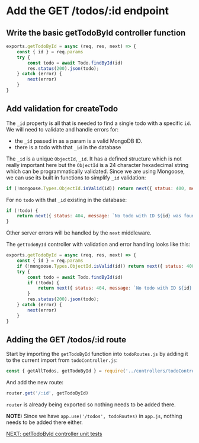 # Add the GET /todos/:id endpoint

## Write the basic getTodoById controller function

```javascript
exports.getTodoById = async (req, res, next) => {
    const { id } = req.params
    try {
        const todo = await Todo.findById(id)
        res.status(200).json(todo);
    } catch (error) {
        next(error)
    }
}
```

## Add validation for createTodo

The `_id` property is all that is needed to find a single todo with a specific `id`. We will need to validate and handle errors for:
- the `_id` passed in as a param is a valid MongoDB ID. 
- there is a todo with that `_id` in the database

The `_id` is a unique `ObjectId`, `_id`. It has a defined structure which is not really important here but the `ObjectId` is a 24 character hexadecimal string which can be programmatically validated. Since we are using Mongoose, we can use its built in functions to simplify `_id` validation:

```javascript
if (!mongoose.Types.ObjectId.isValid(id)) return next({ status: 400, message: `'${id}' is not a valid todo ID` })
```

For no `todo` with that `_id` existing in the database:

```javascript
if (!todo) {
    return next({ status: 404, message: `No todo with ID ${id} was found in the database` })
}
```

Other server errors will be handled by the `next` middleware.

The `getTodoById` controller with validation and error handling looks like this:

```javascript
exports.getTodoById = async (req, res, next) => {
    const { id } = req.params
    if (!mongoose.Types.ObjectId.isValid(id)) return next({ status: 400, message: `'${id}' is not a valid todo ID` })
    try {
        const todo = await Todo.findById(id)
        if (!todo) {
            return next({ status: 404, message: `No todo with ID ${id} was found in the database` })
        }
        res.status(200).json(todo);
    } catch (error) {
        next(error)
    }
}
```

## Adding the GET /todos/:id route

Start by importing the `getTodoById` function into `todoRoutes.js` by adding it to the current import from `todoController.js`:

```javascript
const { getAllTodos, getTodoById } = require('../controllers/todoController')
```

And add the new route:

```javascript
router.get('/:id', getTodoById)
```

`router` is already being exported so nothing needs to be added there.

**NOTE:** Since we have `app.use('/todos', todoRoutes)` in `app.js`, nothing needs to be added there either.

[NEXT: getTodoById controller unit tests](3b_getTodoById_unitTests.md)
